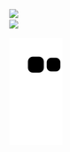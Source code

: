 <div>
<a href="https://github.com/icsalgado">

<img height="200px" src="https://github-readme-stats.vercel.app/api?username=icsalgado&show_icons=true&theme=dark&include_all_commits=true&count_private=true"/>
 </div>
<img height="200px" src="https://github-readme-stats.vercel.app/api/top-langs/?username=icsalgado&layout=compact&langs_count=10&theme=dark"/>
 
![Snake animation](https://github.com/icsalgado/icsalgado/blob/output/github-contribution-grid-snake.svg)
